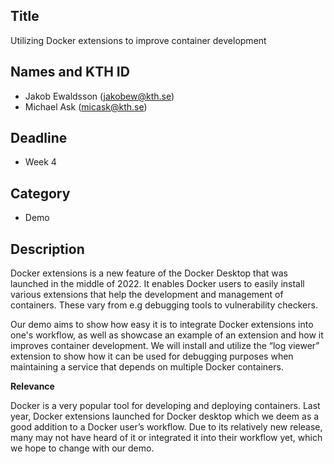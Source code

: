## Title

Utilizing Docker extensions to improve container development

## Names and KTH ID

  - Jakob Ewaldsson (jakobew@kth.se)
  - Michael Ask (micask@kth.se)

## Deadline

- Week 4

## Category

- Demo

## Description
Docker extensions is a new feature of the Docker Desktop that was launched in the middle of 2022. It enables Docker users to easily install various extensions that help the development and management of containers. These vary from e.g debugging tools to vulnerability checkers.

Our demo aims to show how easy it is to integrate Docker extensions into one's workflow, as well as showcase an example of an extension and how it improves container development. We will install and utilize the “log viewer” extension to show how it can be used for debugging purposes when maintaining a service that depends on multiple Docker containers.

**Relevance**

Docker is a very popular tool for developing and deploying containers. Last year, Docker extensions launched for Docker desktop which we deem as a good addition to a Docker user’s workflow. Due to its relatively new release, many may not have heard of it or integrated it into their workflow yet, which we hope to change with our demo. 
